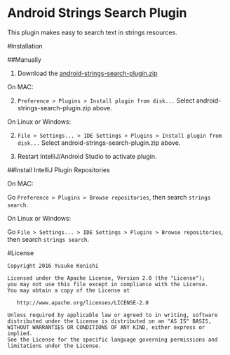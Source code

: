 Android Strings Search Plugin
=============================================

This plugin makes easy to search text in strings resources.


#Installation

##Manually

1. Download the [android-strings-search-plugin.zip](https://github.com/konifar/android-strings-search-plugin/raw/master/android-strings-search-plugin.zip)

On MAC:

2. `Preference > Plugins > Install plugin from disk...` Select android-strings-search-plugin.zip above.

On Linux or Windows:

2. `File > Settings... > IDE Settings > Plugins > Install plugin from disk...` Select android-strings-search-plugin.zip above.

3. Restart IntelliJ/Android Studio to activate plugin.

##Install IntelliJ Plugin Repositories

On MAC:

Go `Preference > Plugins > Browse repositories`, then search `strings search`.

On Linux or Windows:

Go `File > Settings... > IDE Settings > Plugins > Browse repositories`, then search `strings search`.


#License

```
Copyright 2016 Yusuke Konishi

Licensed under the Apache License, Version 2.0 (the "License");
you may not use this file except in compliance with the License.
You may obtain a copy of the License at

   http://www.apache.org/licenses/LICENSE-2.0

Unless required by applicable law or agreed to in writing, software
distributed under the License is distributed on an "AS IS" BASIS,
WITHOUT WARRANTIES OR CONDITIONS OF ANY KIND, either express or implied.
See the License for the specific language governing permissions and
limitations under the License.
```
